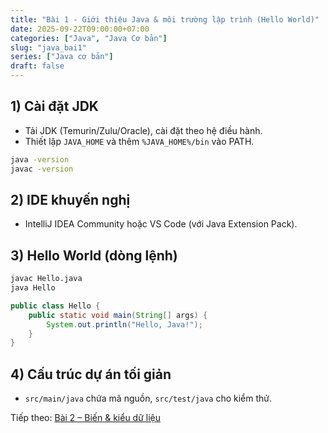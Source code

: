 ```yaml
---
title: "Bài 1 - Giới thiệu Java & môi trường lập trình (Hello World)"
date: 2025-09-22T09:00:00+07:00
categories: ["Java", "Java Cơ bản"]
slug: "java_bai1"
series: ["Java cơ bản"]
draft: false
---
```


## 1) Cài đặt JDK
- Tải JDK (Temurin/Zulu/Oracle), cài đặt theo hệ điều hành.
- Thiết lập `JAVA_HOME` và thêm `%JAVA_HOME%/bin` vào PATH.
```bash
java -version
javac -version
```

## 2) IDE khuyến nghị
- IntelliJ IDEA Community hoặc VS Code (với Java Extension Pack).

## 3) Hello World (dòng lệnh)
```bash
javac Hello.java
java Hello
```

```java
public class Hello {
    public static void main(String[] args) {
        System.out.println("Hello, Java!");
    }
}
```

## 4) Cấu trúc dự án tối giản
- `src/main/java` chứa mã nguồn, `src/test/java` cho kiểm thử.


Tiếp theo: [Bài 2 – Biến & kiểu dữ liệu](/Myblog/p/java_bai2/)


